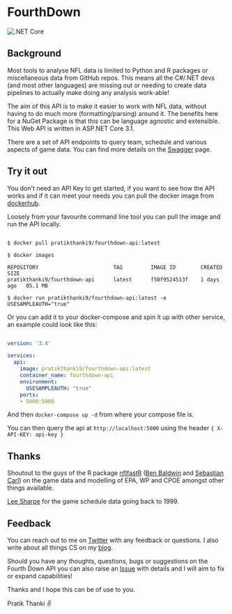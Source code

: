 # FourthDown

![.NET Core](https://github.com/pratikthanki/FourthDown/workflows/.NET%20Core/badge.svg)

## Background

Most tools to analyse NFL data is limited to Python and R packages or miscellaneous data from 
GitHub repos. This means all the C#/.NET devs (and most other languages) are missing out or 
needing to create data pipelines to actually make doing any analysis work-able!

The aim of this API is to make it easier to work with NFL data, without having to do much more 
(formatting/parsing) around it. The benefits here for a NuGet Package is that this can be language 
agnostic and extensible. This Web API is written in ASP.NET Core 3.1.

There are a set of API endpoints to query team, schedule and various aspects of game data. 
You can find more details on the [Swagger](https://pratikthanki.github.io/FourthDown/) page.

## Try it out

You don't need an API Key to get started, if you want to see how the API works and if it can 
meet your needs you can pull the docker image from [dockerhub](https://hub.docker.com/repository/docker/pratikthanki9/fourthdown-api).

Loosely from your favourite command line tool you can pull the image and run the API locally.

```shell

$ docker pull pratikthanki9/fourthdown-api:latest

$ docker images

REPOSITORY                        TAG         IMAGE ID        CREATED      SIZE
pratikthanki9/fourthdown-api      latest      f50f9524513f    1 days ago   85.1 MB

$ docker run pratikthanki9/fourthdown-api:latest -e USESAMPLEAUTH="true"

```

Or you can add it to your docker-compose and spin it up with other service, an example could look like this:

```yml

version: '3.4'

services:
  api:
    image: pratikthanki9/fourthdown-api:latest
    container_name: fourthdown-api
    environment:
      USESAMPLEAUTH: "true"
    ports:
    - 5000:5000

```

And then `docker-compose up -d` from where your compose file is.

You can then query the api at `http://localhost:5000` using the header `{ X-API-KEY: api-key }`

## Thanks

Shoutout to the guys of the R package [nflfastR](https://github.com/mrcaseb/nflfastR) 
([Ben Baldwin](https://twitter.com/benbbaldwin) and [Sebastian Carl](https://twitter.com/mrcaseb)) 
on the game data and modelling of EPA, WP and CPOE amongst other things available.

[Lee Sharpe](https://twitter.com/LeeSharpeNFL) for the game schedule data going back to 1999.

## Feedback

You can reach out to me on [Twitter](https://twitter.com/pratikthanki) with any feedback or questions. 
I also write about all things CS on my [blog](http://pratikthanki.github.io/).

Should you have any thoughts, questions, bugs or suggestions on the Fourth Down API you can also 
raise an [Issue](https://github.com/pratikthanki/FourthDown/issues) with details and I will aim 
to fix or expand capabilities!

Thanks and I hope this can be of use to you.

Pratik Thanki ✌️
